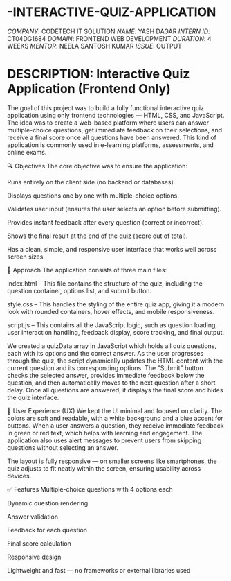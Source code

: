# -INTERACTIVE-QUIZ-APPLICATION
*COMPANY*: CODETECH IT SOLUTION
*NAME*: YASH DAGAR
*INTERN ID*: CT04DG1684
*DOMAIN*: FRONTEND WEB DEVELOPMENT
*DURATION*: 4 WEEKS
*MENTOR*: NEELA SANTOSH KUMAR
*ISSUE*: OUTPUT
# DESCRIPTION: Interactive Quiz Application (Frontend Only)
The goal of this project was to build a fully functional interactive quiz application using only frontend technologies — HTML, CSS, and JavaScript. The idea was to create a web-based platform where users can answer multiple-choice questions, get immediate feedback on their selections, and receive a final score once all questions have been answered. This kind of application is commonly used in e-learning platforms, assessments, and online exams.

🔍 Objectives
The core objective was to ensure the application:

Runs entirely on the client side (no backend or databases).

Displays questions one by one with multiple-choice options.

Validates user input (ensures the user selects an option before submitting).

Provides instant feedback after every question (correct or incorrect).

Shows the final result at the end of the quiz (score out of total).

Has a clean, simple, and responsive user interface that works well across screen sizes.

🧠 Approach
The application consists of three main files:

index.html – This file contains the structure of the quiz, including the question container, options list, and submit button.

style.css – This handles the styling of the entire quiz app, giving it a modern look with rounded containers, hover effects, and mobile responsiveness.

script.js – This contains all the JavaScript logic, such as question loading, user interaction handling, feedback display, score tracking, and final output.

We created a quizData array in JavaScript which holds all quiz questions, each with its options and the correct answer. As the user progresses through the quiz, the script dynamically updates the HTML content with the current question and its corresponding options. The "Submit" button checks the selected answer, provides immediate feedback below the question, and then automatically moves to the next question after a short delay. Once all questions are answered, it displays the final score and hides the quiz interface.

🎨 User Experience (UX)
We kept the UI minimal and focused on clarity. The colors are soft and readable, with a white background and a blue accent for buttons. When a user answers a question, they receive immediate feedback in green or red text, which helps with learning and engagement. The application also uses alert messages to prevent users from skipping questions without selecting an answer.

The layout is fully responsive — on smaller screens like smartphones, the quiz adjusts to fit neatly within the screen, ensuring usability across devices.

✅ Features
Multiple-choice questions with 4 options each

Dynamic question rendering

Answer validation

Feedback for each question

Final score calculation

Responsive design

Lightweight and fast — no frameworks or external libraries used

